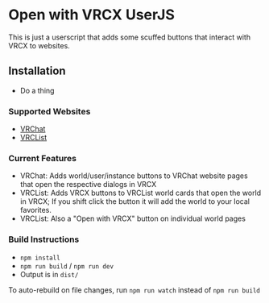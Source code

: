 # Open with VRCX UserJS

This is just a userscript that adds some scuffed buttons that interact with VRCX to websites.

## Installation
- Do a thing

### Supported Websites
- [VRChat](https://vrchat.com/)
- [VRCList](https://vrclist.com/)

### Current Features
- VRChat: Adds world/user/instance buttons to VRChat website pages that open the respective dialogs in VRCX
- VRCList: Adds VRCX buttons to VRCList world cards that open the world in VRCX; If you shift click the button it will add the world to your local favorites.
- VRCList: Also a "Open with VRCX" button on individual world pages

### Build Instructions
- `npm install`
- `npm run build` / `npm run dev`
- Output is in `dist/`

To auto-rebuild on file changes, run `npm run watch` instead of `npm run build`